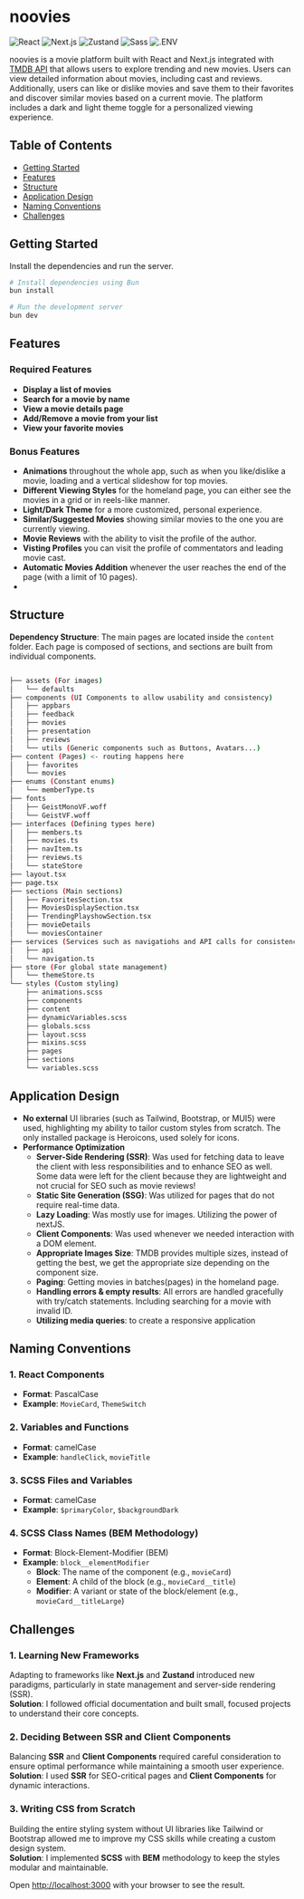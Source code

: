 # noovies
![React](https://img.shields.io/badge/react-61DAFB.svg?style=for-the-badge&logo=react&logoColor=white)
![Next.js](https://img.shields.io/badge/next.js-000000?style=for-the-badge&logo=nextdotjs&logoColor=white)
![Zustand](https://img.shields.io/badge/zustand-000000?style=for-the-badge&logo=zustand&logoColor=white)
![Sass](https://img.shields.io/badge/sass-CC6699?style=for-the-badge&logo=sass&logoColor=white)
![.ENV](https://img.shields.io/badge/dotenv-ECD53F.svg?style=for-the-badge&logo=dotenv&logoColor=white)

noovies is a movie platform built with React and Next.js integrated with [TMDB API](https://www.themoviedb.org/documentation/api) that allows users to explore trending and new movies. Users can view detailed information about movies, including cast and reviews. Additionally, users can like or dislike movies and save them to their favorites and discover similar movies based on a current movie. The platform includes a dark and light theme toggle for a personalized viewing experience.


## Table of Contents
- [Getting Started](#getting-started)
- [Features](#features)
- [Structure](#structure)
- [Application Design](#application-design)
- [Naming Conventions](#naming-conventions)
- [Challenges](#challenges)

## Getting Started
Install the dependencies and run the server.

```bash
# Install dependencies using Bun
bun install

# Run the development server
bun dev
```

## Features
### Required Features
- **Display a list of movies**
- **Search for a movie by name**
- **View a movie details page**
- **Add/Remove a movie from your list**
- **View your favorite movies**
### Bonus Features
- **Animations** throughout the whole app, such as when you like/dislike a movie, loading and a vertical slideshow for top movies.
- **Different Viewing Styles** for the homeland page, you can either see the movies in a grid or in reels-like manner.
- **Light/Dark Theme** for a more customized, personal experience.
- **Similar/Suggested Movies** showing similar movies to the one you are currently viewing.
- **Movie Reviews** with the ability to visit the profile of the author.
- **Visting Profiles** you can visit the profile of commentators and leading movie cast.
- **Automatic Movies Addition** whenever the user reaches the end of the page (with a limit of 10 pages).
- 
## Structure 
**Dependency Structure**: The main pages are located inside the `content` folder. Each page is composed of sections, and sections are built from individual components.
```bash

├── assets (For images)
│   └── defaults
├── components (UI Components to allow usability and consistency)
│   ├── appbars
│   ├── feedback
│   ├── movies
│   ├── presentation
│   ├── reviews
│   └── utils (Generic components such as Buttons, Avatars...)
├── content (Pages) <- routing happens here
│   ├── favorites
│   └── movies
├── enums (Constant enums)
│   └── memberType.ts
├── fonts
│   ├── GeistMonoVF.woff
│   └── GeistVF.woff
├── interfaces (Defining types here)
│   ├── members.ts
│   ├── movies.ts
│   ├── navItem.ts
│   ├── reviews.ts
│   └── stateStore
├── layout.tsx
├── page.tsx
├── sections (Main sections)
│   ├── FavoritesSection.tsx
│   ├── MoviesDisplaySection.tsx
│   ├── TrendingPlayshowSection.tsx
│   ├── movieDetails
│   └── moviesContainer
├── services (Services such as navigatiohs and API calls for consistency and reusability)
│   ├── api
│   └── navigation.ts
├── store (For global state management)
│   └── themeStore.ts
└── styles (Custom styling)
    ├── animations.scss
    ├── components
    ├── content
    ├── dynamicVariables.scss
    ├── globals.scss
    ├── layout.scss
    ├── mixins.scss
    ├── pages
    ├── sections
    └── variables.scss
```
  
## Application Design
- **No external** UI libraries (such as Tailwind, Bootstrap, or MUI5) were used, highlighting my ability to tailor custom styles from scratch. The only installed package is Heroicons, used solely for icons.
- **Performance Optimization**
     - **Server-Side Rendering (SSR)**: Was used for fetching data to leave the client with less responsibilities and to enhance SEO as well. Some data were left for the client because they are lightweight and not crucial for SEO such as movie reviews!
     - **Static Site Generation (SSG)**: Was utilized for pages that do not require real-time data.
     - **Lazy Loading**: Was mostly use for images. Utilizing the power of nextJS.
     - **Client Components**: Was used whenever we needed interaction with a DOM element.
     - **Appropriate Images Size**: TMDB provides multiple sizes, instead of getting the best, we get the appropriate size depending on the component size.
     - **Paging**: Getting movies in batches(pages) in the homeland page.
     - **Handling errors & empty results**: All errors are handled gracefully with try/catch statements. Including searching for a movie with invalid ID.
     - **Utilizing media queries**: to create a responsive application 
     

## Naming Conventions

### 1. React Components
   - **Format**: PascalCase
   - **Example**: `MovieCard`, `ThemeSwitch`

### 2. Variables and Functions
   - **Format**: camelCase
   - **Example**: `handleClick`, `movieTitle`

### 3. SCSS Files and Variables
   - **Format**: camelCase
   - **Example**: `$primaryColor`, `$backgroundDark`

### 4. SCSS Class Names (BEM Methodology)
   - **Format**: Block-Element-Modifier (BEM)
   - **Example**: `block__elementModifier`
     - **Block**: The name of the component (e.g., `movieCard`)
     - **Element**: A child of the block (e.g., `movieCard__title`)
     - **Modifier**: A variant or state of the block/element (e.g., `movieCard__titleLarge`)

## Challenges

### 1. Learning New Frameworks
Adapting to frameworks like **Next.js** and **Zustand** introduced new paradigms, particularly in state management and server-side rendering (SSR).  
**Solution**: I followed official documentation and built small, focused projects to understand their core concepts.

### 2. Deciding Between SSR and Client Components
Balancing **SSR** and **Client Components** required careful consideration to ensure optimal performance while maintaining a smooth user experience.  
**Solution**: I used **SSR** for SEO-critical pages and **Client Components** for dynamic interactions.

### 3. Writing CSS from Scratch
Building the entire styling system without UI libraries like Tailwind or Bootstrap allowed me to improve my CSS skills while creating a custom design system.  
**Solution**: I implemented **SCSS** with **BEM** methodology to keep the styles modular and maintainable.



Open [http://localhost:3000](http://localhost:3000) with your browser to see the result.



